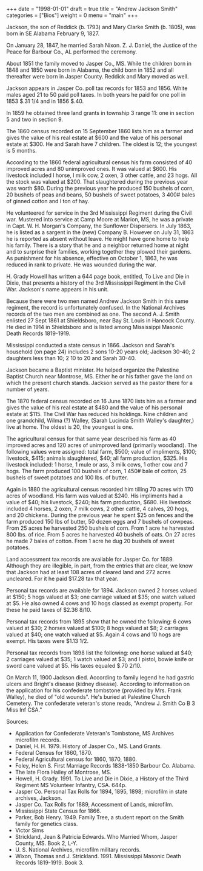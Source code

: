 +++
date = "1998-01-01"
draft = true
title = "Andrew Jackson Smith"
categories = ["Bios"]
weight = 0
menu =  "main"
+++

Jackson, the son of Reddick (b. 1793) and Mary Clarke Smith (b. 1805), was born in SE Alabama February 9, 1827.

On January 28, 1847, he married Sarah Nixon.  Z. J. Daniel, the Justice of the Peace for Barbour Co., AL performed the ceremony.

About 1851 the family moved to Jasper Co., MS.  While the children born in 1848 and 1850 were born in Alabama, the child born in 1852 and all thereafter were born in Jasper County.  Reddick and Mary moved as well.

Jackson appears in Jasper Co. poll tax records for 1853 and 1856.  White males aged 21 to 50 paid poll taxes.  In both years he paid for one poll in 1853 $.31 1/4 and in 1856 $.40.

In 1859 he obtained three land grants in township 3 range 11: one in section 5 and two in section 9.

The 1860 census recorded on 15 September 1860 lists him as a farmer and gives the value of his real estate at $600 and the value of his personal estate at $300.  He and Sarah have 7 children.  The oldest is 12; the youngest is 5 months.

According to the 1860 federal agricultural census his farm consisted of 40 improved acres and 80 unimproved ones.  It was valued at $600.  His livestock included l horse, l milk cow, 2 oxen, 3 other cattle, and 23 hogs.  All the stock was valued at $200.  That slaughtered during the previous year was worth $80.  During the previous year he produced 150 bushels of corn, 20 bushels of peas and beans, 50 bushels of sweet potatoes, 3 400# bales of ginned cotton and l ton of hay.

He volunteered for service in the 3rd Mississippi Regiment during the Civil war.  Mustered into service at Camp Moore at Marion, MS, he was a private in Capt. W. H. Morgan's Company, the Sunflower Dispersers.   In July 1863, he is listed as a sargent in the (new) Company B.  However on July 31, 1863 he is reported as absent without leave.  He might have gone home to help his family.  There is a story that he and a neighbor returned home at night and to surprise their families, working together they plowed their gardens.  As punishment for his absence, effective on October 1, 1863, he was reduced in rank to private.  He was wounded during the war.

H. Grady Howell has written a 644 page book, entitled, To Live and Die in Dixie, that presents a history of the 3rd Mississippi Regiment in the Civil War.  Jackson's name appears in his unit.

Because there were two men named Andrew Jackson Smith in this same regiment, the record is unfortunately confused.  In the National Archives records of the two men are combined as one.  The second A. J. Smith enlisted 27 Sept 1861 at Shieldsboro, near Bay St. Louis in Hancock County.  He died in 1914 in Shieldsboro and is listed among Mississippi Masonic Death Records 1819-1919.
  
Mississippi conducted a state census in 1866.  Jackson and Sarah's household (on page 24) includes 2 sons 10-20 years old; Jackson 30-40; 2 daughters less than 10; 2 10 to 20 and Sarah 30-40.

Jackson became a Baptist minister.  He helped organize the Palestine Baptist Church near Montrose, MS.  Either he or his father gave the land on which the present church stands.  Jackson served as the pastor there for a number of years.

The 1870 federal census recorded on 16 June 1870 lists him as a farmer and gives the value of his real estate at $480 and the value of his personal estate at $115.  The Civil War has reduced his holdings.  Nine children and one grandchild, Wilma (?) Walley, (Sarah Lucinda Smith Walley's daughter,) live at home.  The oldest is 20, the youngest is one.

The agricultural census for that same year described his farm as 40 improved acres and 120 acres of unimproved land (primarily woodland).  The following values were assigned: total farm, $500; value of impliments, $100; livestock, $415; animals slaughtered, $40; all farm production, $325.  His livestock included: 1 horse, 1 mule or ass, 3 milk cows, 1 other cow and 7 hogs.  The farm produced 100 bushels of corn, 1 450# bale of cotton, 25 bushels of sweet potatoes and 100 lbs. of butter.

Again in 1880 the agricultural census recorded him tilling 70 acres with 170 acres of woodland.  His farm was valued at $240.  His impliments had a value of $40; his livestock, $240; his farm production, $680.  His livestock included 4 horses, 2 oxen, 7 milk cows, 2 other cattle, 4 calves, 20 hogs, and 20 chickens.  During the previous year he spent $25 on fences and the farm produced 150 lbs of butter, 50 dozen eggs and 7 bushels of cowpeas.  From 25 acres he harvested 250 bushels of corn.  From 1 acre he harvested 800 lbs. of rice.  From 5 acres he harvested 40 bushels of oats.  On 27 acres he made 7 bales of cotton.  From 1 acre he dug 20 bushels of sweet potatoes.
 
Land accessment tax records are available for Jasper Co. for 1889.  Although they are illegible, in part, from the entries that are clear, we know that Jackson had at least 108 acres of cleared land and 272 acres uncleared.  For it he paid $17.28 tax that year.

Personal tax records are available for 1894.  Jackson owned 2 horses valued at $150; 5 hogs valued at $3; one carriage valued at $35; one watch valued at $5.  He also owned 4 cows and 10 hogs classed as exempt property.  For these he paid taxes of $2.36 8/10.

Personal tax records from 1895 show that he owned the following: 6 cows valued at $30; 2 horses valued at $100; 8 hogs valued at $8; 2 carriages valued at $40; one watch valued at $5.  Again 4 cows and 10 hogs are exempt.  His taxes were $1.13 1/2.

Personal tax records from 1898 list the following: one horse valued at $40; 2 carriages valued at $35; 1 watch valued at $3; and l pistol, bowie knife or sword cane valued at $5.  His taxes equaled $.70 2/10.

On March 11, 1900 Jackson died.  According to family legend he had gastric ulcers and Bright's disease (kidney disease).  According to information on the application for his confederate tombstone (provided by Mrs. Frank Walley), he died of "old wounds".  He's buried at Palestine Church Cemetery.  The confederate veteran's stone reads, "Andrew J. Smith Co B 3 Miss Inf CSA."

Sources:

- Application for Confederate Veteran's Tombstone, MS Archives microfilm records.
- Daniel, H. H. 1979. History of Jasper Co., MS. Land Grants.
- Federal Census for 1860, 1870.
- Federal Agricultural census for 1860, 1870, 1880.
- Foley, Helen S. First Marriage Records 1838-1850 Barbour Co. Alabama. 
- The late Flora Hailey of Montrose, MS.
- Howell, H. Grady.  1991. To Live and Die in Dixie, a History of the Third Regiment MS Volunteer Infantry, CSA.  644p.
- Jasper Co. Personal Tax Rolls for 1894, 1895, 1898; microfilm in state archives, Jackson.
- Jasper Co. Tax Rolls for 1889, Accessment of Lands, microfilm.
- Mississippi State Census for 1866.
- Parker, Bob Henry. 1949. Family Tree, a student report on the Smith family for genetics class.
- Victor Sims
- Strickland, Jean & Patricia Edwards.   Who Married Whom, Jasper County, MS. Book 2, L-Y.
- U. S. National Archives, microfilm military records.
- Wixon, Thomas and J. Strickland.  1991. Mississippi Masonic Death Records 1819-1919. Book 3.

